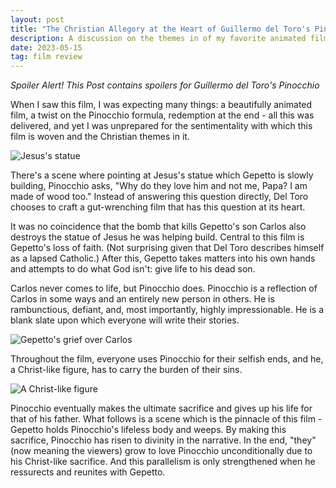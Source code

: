 ```yaml
---
layout: post
title: "The Christian Allegory at the Heart of Guillermo del Toro's Pinocchio"
description: A discussion on the themes in of my favorite animated films
date: 2023-05-15
tag: film review
---
```


_Spoiler Alert! This Post contains spoilers for Guillermo del Toro's Pinocchio_

When I saw this film, I was expecting many things: a beautifully animated film, a twist on the Pinocchio formula, redemption at the end - all this was delivered, and yet I was unprepared for the sentimentality with which this film is woven and the Christian themes in it.

![Jesus's statue](/images/pinnocchio_jesus.png)

There's a scene where pointing at Jesus's statue which Gepetto is slowly building, Pinocchio asks, "Why do they love him and not me, Papa? I am made of wood too." Instead of answering this question directly, Del Toro chooses to craft a gut-wrenching film that has this question at its heart.

It was no coincidence that the bomb that kills Gepetto's son Carlos also destroys the statue of Jesus he was helping build. Central to this film is Gepetto's loss of faith. (Not surprising given that Del Toro describes himself as a lapsed Catholic.) After this, Gepetto takes matters into his own hands and attempts to do what God isn't: give life to his dead son.

Carlos never comes to life, but Pinocchio does. Pinocchio is a reflection of Carlos in some ways and an entirely new person in others. He is rambunctious, defiant, and, most importantly, highly impressionable. He is a blank slate upon which everyone will write their stories.

![Gepetto's grief over Carlos](/images/pinnocchio_carlos.jpg)

Throughout the film, everyone uses Pinocchio for their selfish ends, and he, a Christ-like figure, has to carry the burden of their sins.

![A Christ-like figure](/images/pinnochhio_on_cross.png)

Pinocchio eventually makes the ultimate sacrifice and gives up his life for that of his father. What follows is a scene which is the pinnacle of this film - Gepetto holds Pinocchio's lifeless body and weeps. By making this sacrifice, Pinocchio has risen to divinity in the narrative. In the end, "they" (now meaning the viewers) grow to love Pinocchio unconditionally due to his Christ-like sacrifice. And this parallelism is only strengthened when he ressurects and reunites with Gepetto.
